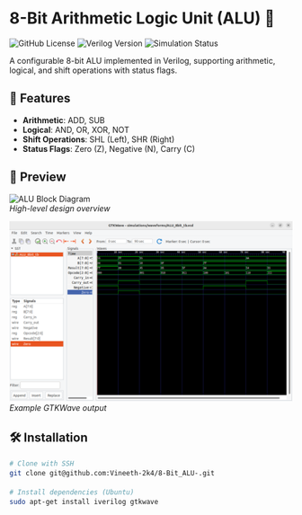 # 8-Bit Arithmetic Logic Unit (ALU) 🚀

![GitHub License](https://img.shields.io/github/license/Vineeth-2k4/8-Bit_ALU-?style=flat-square)
![Verilog Version](https://img.shields.io/badge/Verilog-2001-orange?style=flat-square)
![Simulation Status](https://img.shields.io/badge/Simulation-Passing-brightgreen?style=flat-square)

A configurable 8-bit ALU implemented in Verilog, supporting arithmetic, logical, and shift operations with status flags.

## 📌 Features
- **Arithmetic**: ADD, SUB  
- **Logical**: AND, OR, XOR, NOT  
- **Shift Operations**: SHL (Left), SHR (Right)  
- **Status Flags**: Zero (Z), Negative (N), Carry (C)  

## 📸 Preview
![ALU Block Diagram](./docs/images/ALU_block_diagram.png)  
*High-level design overview*

![Simulation Waveform](./docs/images/waveform.png)  
*Example GTKWave output*

## 🛠️ Installation
```bash
# Clone with SSH
git clone git@github.com:Vineeth-2k4/8-Bit_ALU-.git

# Install dependencies (Ubuntu)
sudo apt-get install iverilog gtkwave
